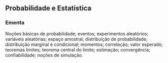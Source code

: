 ## Probabilidade e Estatística

### Ementa

Noções básicas de probabilidade; eventos; experimentos aleatórios; variáveis aleatórias; espaço amostral; distribuição de probabilidade; distribuição marginal e condicional; momentos; correlação; valor esperado; teoremas limites; teorema central do limite; estimação; convergência; confiabilidade; noções de simulação.

